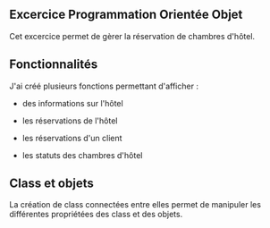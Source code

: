 ## **Excercice Programmation Orientée Objet** 


Cet excercice permet de gèrer la réservation de chambres d'hôtel.

## **Fonctionnalités**

J'ai créé plusieurs fonctions permettant d'afficher : 

* des informations sur l'hôtel

* les réservations de l'hôtel

* les réservations d'un client

* les statuts des chambres d'hôtel

## **Class et objets**

La création de class connectées entre elles permet de manipuler les différentes propriétées des class et des objets.
